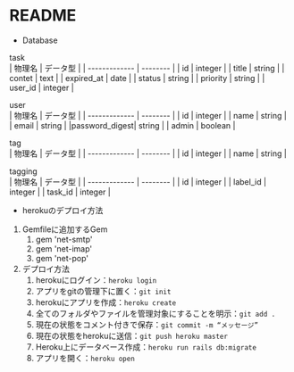 # README

* Database  

task  
|     物理名     | データ型  |
| ------------- | -------- |
|      id       |  integer |
|     title     |  string  |
|     contet    |  text    |
|  expired_at   |  date    |
|     status    |  string  |
|   priority    |  string  |
|    user_id    |  integer |

user  
|    物理名      | データ型  |
| ------------- | -------- |
|      id       |  integer |
|     name      |  string  |
|    email      |  string  |
|password_digest|  string  |
|    admin      |  boolean |

tag  
|    物理名      | データ型  |
| ------------- | -------- |
|      id       |  integer |
|     name      |  string  |

tagging  
|    物理名      | データ型  |
| ------------- | -------- |
|      id       |  integer |
|   label_id    |  integer |
|    task_id    |  integer |

* herokuのデプロイ方法

1. Gemfileに追加するGem
    1. gem 'net-smtp'
    1. gem 'net-imap'  
    1. gem 'net-pop'
2. デプロイ方法
    1. herokuにログイン：`heroku login`
    1. アプリをgitの管理下に置く：`git init`
    1. herokuにアプリを作成：`heroku create`
    1. 全てのフォルダやファイルを管理対象にすることを明示：`git add .`
    1. 現在の状態をコメント付きで保存：`git commit -m “メッセージ”`
    1. 現在の状態をherokuに送信：`git push heroku master`
    1. Heroku上にデータベース作成：`heroku run rails db:migrate`
    1. アプリを開く：`heroku open`